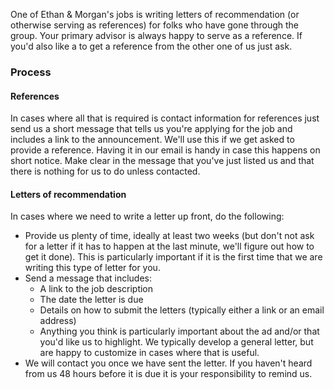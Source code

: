 One of Ethan & Morgan's jobs is writing letters of recommendation (or otherwise serving as references) for folks who have gone through the group. Your primary advisor is always happy to serve as a reference. If you'd also like a to get a reference from the other one of us just ask.

### Process

#### References

In cases where all that is required is contact information for references just send us a short message that tells us you're applying for the job and includes a link to the announcement. We'll use this if we get asked to provide a reference. Having it in our email is handy in case this happens on short notice. Make clear in the message that you've just listed us and that there is nothing for us to do unless contacted.

#### Letters of recommendation

In cases where we need to write a letter up front, do the following:

* Provide us plenty of time, ideally at least two weeks (but don't not ask for a letter if it has to happen at the last minute, we'll figure out how to get it done). This is particularly important if it is the first time that we are writing this type of letter for you.
* Send a message that includes:
    * A link to the job description
    * The date the letter is due
    * Details on how to submit the letters (typically either a link or an email address)
    * Anything you think is particularly important about the ad and/or that you'd like us to highlight. We typically develop a general letter, but are happy to customize in cases where that is useful.
* We will contact you once we have sent the letter. If you haven't heard from us 48 hours before it is due it is your responsibility to remind us.